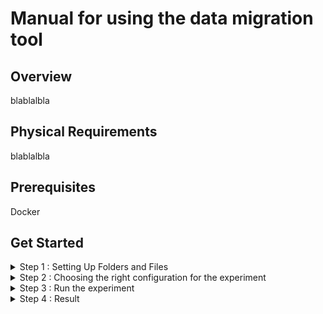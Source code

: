 
# Manual for using the data migration tool 

## Overview
blablalbla

## Physical Requirements
blablalbla


## Prerequisites

Docker


 ## Get Started

<details><summary> Step 1 : Setting Up Folders and Files</summary>

```bash
.
├── data/
│   ├── file1.txt
│   ├── file2.csv
│   └── file3.jpg
├── output/
└── configs/
    └── config.ini
```

  This is the structure you need to setup first.<br />
  
  **data**    : In this folder you need to put all the files you want to migrate.<br />
  **output**  : All outputs of the experiment will be found here.<br />
  **configs** : All configs of the experiment must be here.<br />
     &nbsp; &nbsp;**config.ini** :  The configuration file you'll need to edit in step 2.

</details>


<details><summary> Step 2 : Choosing the right configuration for the experiment</summary>
<br />

In this step, you'll edit the config.ini file in the configs folder.
Copy the template of config.ini from configs/config.ini in this repository and change it according to your needs.

### **[remoteServer]**  
Here you save all SSH credentials of the remote server where to migrate the files

&nbsp; &nbsp; - **host** : hostname / IP address of the server<br />
&nbsp; &nbsp; - **username** : username of the server<br />
&nbsp; &nbsp; - **password** : password of the server<br />
&nbsp; &nbsp; - **dataFolder_path** : folder where files are going to be stored on the remote server <br /> 
&nbsp; &nbsp;( path should always end with / )<br />

### **[localServer]**  
The migration tool is going to be running on the localServer, But we need the password for this server  to run some sudo commands

&nbsp; &nbsp; - **password** : password to run sudo command<br />
&nbsp; &nbsp; - **dataFolder_path** : folder where files that are going to be migrated are savedb (path should always end with /).<br /> 
&nbsp; &nbsp;This value should always be data/ since you're saving your files in that folder as specified in step 1.
  
### **[experiment]** 


&nbsp; &nbsp; - **numberOfExperiments** : how many times each experiment is repeated with the same configuration ( for the accuracy of the results ).

&nbsp; &nbsp; - **files** = file1,file2,file3 :  only provide the names of the files. These files must be stored in the data folder specified above.

&nbsp; &nbsp; - **limits** = 1,10,1024 : limits should be in bytes 

&nbsp; &nbsp; - **compressionTypes** = None,lz4,gzip : compression types can be None, lz4 and gzip

### **[output]**

&nbsp; &nbsp; - **path** = output/output.csv : path to the file to save the output of the experiments (CSV Format).This value should always be output/something.csv since as specified in step 1, the output of te experiment will be saved in the output folder.

</details>

<details><summary> Step 3 : Run the experiment</summary>

Now everything is ready. 
Go to the root directory of the project and launch this command 
```docker

docker run --privileged --memory="0" --cpus="0" -v "$(pwd)"/data:/app/data -v "$(pwd)"/configs:/app/configs -v "$(pwd)"/output:/app/output fareshamouda/datamigrationbenchmarkingtool

```

this code will run the container with unlimited resources amd launch the experiment.
</details>

<details><summary> Step 4 : Result</summary>

The result of the experiment will be found in output folder in a CSV format file.

</details>